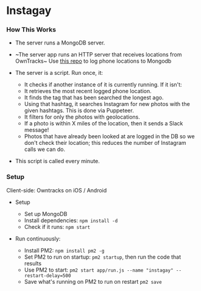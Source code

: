 # Instagay


### How This Works

- The server runs a MongoDB server.
- ~The server app runs an HTTP server that receives locations from OwnTracks~ Use [this repo](https://github.com/dantaeyoung/Owntracks-to-db) to log phone locations to Mongodb
- The server is a script. Run once, it:
  - It checks if another instance of it is currently running. If it isn't:
  - It retrieves the most recent logged phone location.
  - It finds the tag that has been searched the longest ago.
  - Using that hashtag, it searches Instagram for new photos with the given hashtags. This is done via Puppeteer.
  - It filters for only the photos with geolocations.
  - If a photo is within X miles of the location, then it sends a Slack message!
  - Photos that have already been looked at are logged in the DB so we don't check their location; this reduces the number of Instagram calls we can do.
  
- This script is called every minute.

### Setup

Client-side: Owntracks on iOS / Android

- Setup
  - Set up MongoDB
  - Install dependencies: `npm install -d`
  - Check if it runs: `npm start`

- Run continuously:
  - Install PM2: `npm install pm2 -g`
  - Set PM2 to run on startup: `pm2 startup`, then run the code that results
  - Use PM2 to start: `pm2 start app/run.js --name "instagay" --restart-delay=500`
  - Save what's running on PM2 to run on restart `pm2 save`
